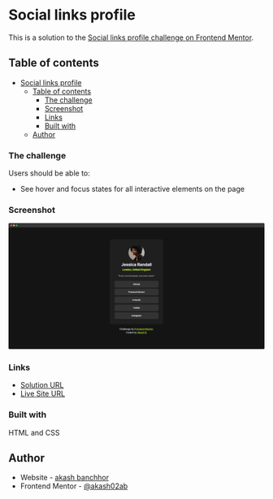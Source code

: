 # Social links profile

This is a solution to the [Social links profile challenge on Frontend Mentor](https://www.frontendmentor.io/challenges/social-links-profile-UG32l9m6dQ). 

## Table of contents

- [Social links profile](#social-links-profile)
  - [Table of contents](#table-of-contents)
    - [The challenge](#the-challenge)
    - [Screenshot](#screenshot)
    - [Links](#links)
    - [Built with](#built-with)
  - [Author](#author)

### The challenge

Users should be able to:

- See hover and focus states for all interactive elements on the page

### Screenshot

![](./screenshot/social-profile.png)

### Links

- [Solution URL](https://your-solution-url.com)
- [Live Site URL](https://your-live-site-url.com)


### Built with

HTML and CSS

## Author

- Website - [akash banchhor](https://akashbanchhor.netlify.app)
- Frontend Mentor - [@akash02ab](https://www.frontendmentor.io/profile/akash02ab)